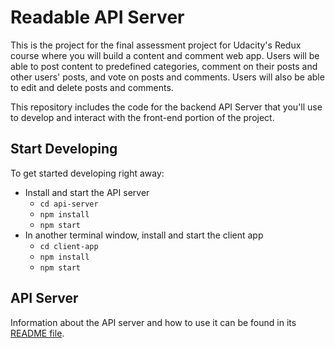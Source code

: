 # Readable API Server

This is the project for the final assessment project for Udacity's Redux course where you will build a content and comment web app. Users will be able to post content to predefined categories, comment on their posts and other users' posts, and vote on posts and comments. Users will also be able to edit and delete posts and comments.

This repository includes the code for the backend API Server that you'll use to develop and interact with the front-end portion of the project.

## Start Developing

To get started developing right away:

* Install and start the API server
    - `cd api-server`
    - `npm install`
    - `npm start`
* In another terminal window, install and start the client app
    - `cd client-app`
    - `npm install`
    - `npm start`

## API Server

Information about the API server and how to use it can be found in its [README file](api-server/README.md).
